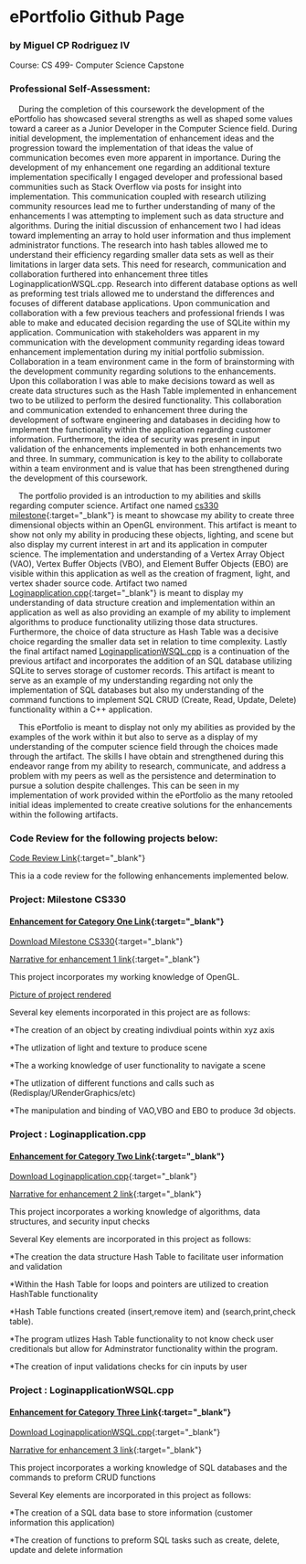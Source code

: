 # ePortfolio Github Page
### by Miguel CP Rodriguez IV 

Course: CS 499- Computer Science Capstone  

### Professional Self-Assessment:

&nbsp;&nbsp;&nbsp;&nbsp;During the completion of this coursework the development of the ePortfolio has  showcased several strengths as well as shaped some values toward a career as a Junior Developer in the Computer Science field. During initial development, the implementation of enhancement ideas and the progression toward the implementation of that ideas the value of communication becomes even more apparent in importance. During the development of my enhancement one regarding an additional texture implementation specifically I engaged developer and professional based communities such as Stack Overflow via posts for insight into implementation. This communication coupled with research utilizing community resources lead me to further understanding of many of the enhancements I was attempting to implement such as data structure and algorithms. During the initial discussion of enhancement two I had ideas toward implementing an array to hold user information and thus implement administrator functions. The research into hash tables allowed me to understand their efficiency regarding smaller data sets as well as their limitations in larger data sets. This need for research, communication and collaboration furthered into enhancement three titles LoginapplicationWSQL.cpp. Research into different database options as well as preforming test trials allowed me to understand the differences and focuses of different database applications. Upon communication and collaboration with a few previous teachers and professional friends I was able to make and educated decision regarding the use of SQLite within my application. Communication with stakeholders was apparent in my communication with the development community regarding ideas toward enhancement implementation during my initial portfolio submission. Collaboration in a team environment came in the form of brainstorming with the development community regarding solutions to the enhancements. Upon this collaboration I was able to make decisions toward as well as create data structures such as the Hash Table implemented in enhancement two to be utilized to perform the desired functionality. This collaboration and communication extended to enhancement three during the development of software engineering and databases in deciding how to implement the functionality within the application regarding customer information. Furthermore, the idea of security was present in input validation of the enhancements implemented in both enhancements two and three. In summary, communication is key to the ability to collaborate within a team environment and is value that has been strengthened during the development of this coursework.  


&nbsp;&nbsp;&nbsp;&nbsp;The portfolio provided is an introduction to my abilities and skills regarding computer science. Artifact one named [cs330 milestone](https://github.com/migrodri1980/Working-portfolio-/blob/main/milestone%20cs330/ms330.cpp){:target="_blank"} is meant to showcase my ability to create three dimensional objects within an OpenGL environment. This artifact is meant to show not only my ability in producing these objects, lighting, and scene but also display my current interest in art and its application in computer science. The implementation and understanding of a Vertex Array Object (VAO), Vertex Buffer Objects (VBO), and Element Buffer Objects (EBO) are visible within this application as well as the creation of fragment, light, and vertex shader source code. Artifact two named [Loginapplication.cpp](https://github.com/migrodri1980/Working-portfolio-/blob/main/Loginapplication.cpp){:target="_blank"} is meant to display my understanding of data structure creation and implementation within an application as well as also providing an example of my ability to implement algorithms to produce functionality utilizing those data structures. Furthermore, the choice of data structure as Hash Table was a decisive choice regarding the smaller data set in relation to time complexity. Lastly the final artifact named [LoginapplicationWSQL.cpp](https://github.com/migrodri1980/Working-portfolio-/blob/main/LoginapplicationWSQL.cpp) is a continuation of the previous artifact and incorporates the addition of an SQL database utilizing SQLite to serves storage of customer records. This artifact is meant to serve as an example of my understanding regarding not only the implementation of SQL databases but also my understanding of the command functions to implement SQL CRUD (Create, Read, Update, Delete) functionality within a C++ application.


&nbsp;&nbsp;&nbsp;&nbsp;This ePortfolio is meant to display not only my abilities as provided by the examples of the work within it but also to serve as a display of my understanding of the computer science field through the choices made through the artifact. The skills I have obtain and strengthened during this endeavor range from my ability to research, communicate, and address a problem with my peers as well as the persistence and determination to pursue a solution despite challenges. This can be seen in my implementation of work provided within the ePortfolio as the many retooled initial ideas implemented to create creative solutions for the enhancements within the following artifacts.



### Code Review for the following projects below: 

[Code Review Link](https://youtu.be/L57Ke2MWIyc){:target="_blank"}
  
This ia a code review for the following enhancements implemented below. 
 


### Project: Milestone CS330

#### [Enhancement for Category One Link](https://github.com/migrodri1980/Working-portfolio-/blob/main/milestone%20cs330/ms330.cpp){:target="_blank"}

[Download Milestone CS330](https://raw.githubusercontent.com/migrodri1980/Working-portfolio-/main/milestone%20cs330/ms330.cpp){:target="_blank"}


[Narrative for enhancement 1 link](https://github.com/migrodri1980/Working-portfolio-/blob/f1a1cee7802af6796befa6c1b48e2429b44ac736/Enhancement%201%20Narrative-%20Milestone%20cs330.pdf){:target="_blank"}

This project incorporates my working knowledge of OpenGL.

[Picture of project rendered](https://github.com/migrodri1980/Working-portfolio-/blob/main/Project%20Pictures/ms330%20pic.JPG)

Several key elements incorporated in this project are as follows:


*The creation of an object by creating indivdiual points within xyz axis

*The utlization of light and texture to produce scene 

*The a working knowledge of user functionality to navigate a scene

*The utlization of different functions and calls such as (Redisplay/URenderGraphics/etc)

*The manipulation and binding of VAO,VBO and EBO to produce 3d objects. 


### Project : Loginapplication.cpp

#### [Enhancement for Category Two Link](https://github.com/migrodri1980/Working-portfolio-/blob/main/Loginapplication.cpp){:target="_blank"}

[Download Loginapplication.cpp](https://raw.githubusercontent.com/migrodri1980/Working-portfolio-/main/Loginapplication.cpp){:target="_blank"}


[Narrative for enhancement 2 link](https://github.com/migrodri1980/Working-portfolio-/blob/f1a1cee7802af6796befa6c1b48e2429b44ac736/Enhancement%202%20Narrative-%20Loginapplication%20cpp.pdf){:target="_blank"}

This project incorporates a working knowledge of algorithms, data structures, and security input checks

Several Key elements are incorporated in this project as follows:

*The creation the data structure Hash Table to facilitate user information and validation

*Within the Hash Table for loops and pointers are utilized to creation HashTable functionality

*Hash Table functions created (insert,remove item) and (search,print,check table). 

*The program utlizes Hash Table functionality to not know check user creditionals but 
allow for Adminstrator functionality within the program. 

*The creation of input validations checks for cin inputs by user

### Project : LoginapplicationWSQL.cpp

#### [Enhancement for Category Three Link](https://github.com/migrodri1980/Working-portfolio-/blob/main/LoginapplicationWSQL.cpp){:target="_blank"}

[Download LoginapplicationWSQL.cpp](https://raw.githubusercontent.com/migrodri1980/Working-portfolio-/main/LoginapplicationWSQL.cpp){:target="_blank"}


[Narrative for enhancement 3 link](https://github.com/migrodri1980/Working-portfolio-/blob/f1a1cee7802af6796befa6c1b48e2429b44ac736/Enhancement%203%20Narrative-LoginapplicationWSQL.pdf){:target="_blank"}


This project incorporates a working knowledge of SQL databases and the commands to preform CRUD functions

Several Key elements are incorporated in this project as follows:

*The creation of a SQL data base to store information (customer information this application)

*The creation of functions to preform SQL tasks such as create, delete, update and delete information






















```


